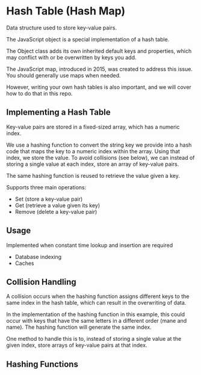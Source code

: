 # Hash Table (Hash Map)

Data structure used to store key-value pairs.

The JavaScript object is a special implementation of a hash table.

The Object class adds its own inherited default keys and properties, which may conflict with or be overwritten by keys you add.

The JavaScript map, introduced in 2015, was created to address this issue. You should generally use maps when needed.

However, writing your own hash tables is also important, and we will cover how to do that in this repo.

## Implementing a Hash Table

Key-value pairs are stored in a fixed-sized array, which has a numeric index.

We use a hashing function to convert the string key we provide into a hash code that maps the key to a numeric index within the array. Using that index, we store the value. To avoid collisions (see below), we can instead of storing a single value at each index, store an array of key-value pairs.

The same hashing function is reused to retrieve the value given a key.

Supports three main operations:

- Set (store a key-value pair)
- Get (retrieve a value given its key)
- Remove (delete a key-value pair)

## Usage

Implemented when constant time lookup and insertion are required

- Database indexing
- Caches

## Collision Handling

A collision occurs when the hashing function assigns different keys to the same index in the hash table, which can result in the overwriting of data.

In the implementation of the hashing function in this example, this could occur with keys that have the same letters in a different order (mane and name). The hashing function will generate the same index.

One method to handle this is to, instead of storing a single value at the given index, store arrays of key-value pairs at that index.

## Hashing Functions

